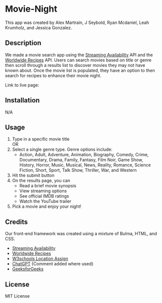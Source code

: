 # Movie-Night
This app was created by Alex Martrain, J Seybold, Ryan Mcdaniel, Leah Krumholz, and Jessica Gonzalez.

## Description
We made a movie search app using the [Streaming Availability](https://rapidapi.com/movie-of-the-night-movie-of-the-night-default/api/streaming-availability) API and the [Worldwide Recipes](https://rapidapi.com/ptwebsolution/api/worldwide-recipes1) API. Users can search movies based on title or genre then scroll through a results list to discover movies they may not have known about. Once the movie list is populated, they have an option to then search for recipes to enhance their movie night.

Link to live page: 

## Installation
N/A

## Usage
1. Type in a specific movie title \
OR
2. Select a single genre type. Genre options include: 
    *  Action, Adult, Adventure, Animation, Biography, Comedy, Crime, Documentary, Drama, Family, Fantasy, Film Noir, Game Show, History, Horror, Music, Musical, News, Reality, Romance, Science Fiction, Short, Sport, Talk Show, Thriller, War, and Western
3. Hit the submit button
4. On the results page, you can
    * Read a brief movie synopsis
    * View streaming options
    * See official IMDB ratings
    * Watch the YouTube trailer
5. Pick a movie and enjoy your night!  

## Credits 
Our front-end framework was created using a mixture of Bulma, HTML, and CSS.
- [Streaming Availability](https://rapidapi.com/movie-of-the-night-movie-of-the-night-default/api/streaming-availability)
- [Worldwide Recipes](https://rapidapi.com/ptwebsolution/api/worldwide-recipes1)
- [W3schools Location Assign](https://www.w3schools.com/jsref/met_loc_assign.asp)
- [ChatGPT](https://chat.openai.com/) {Comment added where used}
- [GeeksforGeeks](https://www.geeksforgeeks.org/how-to-create-a-link-in-javascript/#)

## License
MIT License
